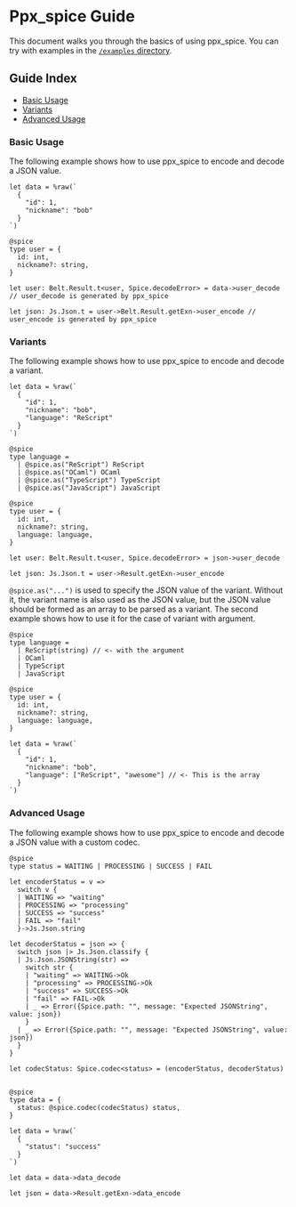 # Ppx_spice Guide

This document walks you through the basics of using ppx_spice. You can try with examples in the [`/examples` directory](../examples).

## Guide Index

- [Basic Usage](#basic-usage)
- [Variants](#variants)
- [Advanced Usage](#advanced-usage)

### Basic Usage

The following example shows how to use ppx_spice to encode and decode a JSON value.

```rescript
let data = %raw(`
  {
    "id": 1,
    "nickname": "bob"
  }
`)

@spice
type user = {
  id: int,
  nickname?: string,
}

let user: Belt.Result.t<user, Spice.decodeError> = data->user_decode // user_decode is generated by ppx_spice

let json: Js.Json.t = user->Belt.Result.getExn->user_encode // user_encode is generated by ppx_spice
```

### Variants

The following example shows how to use ppx_spice to encode and decode a variant.

```rescript
let data = %raw(`
  {
    "id": 1,
    "nickname": "bob",
    "language": "ReScript"
  }
`)

@spice
type language =
  | @spice.as("ReScript") ReScript
  | @spice.as("OCaml") OCaml
  | @spice.as("TypeScript") TypeScript
  | @spice.as("JavaScript") JavaScript

@spice
type user = {
  id: int,
  nickname?: string,
  language: language,
}

let user: Belt.Result.t<user, Spice.decodeError> = json->user_decode

let json: Js.Json.t = user->Result.getExn->user_encode
```

`@spice.as("...")` is used to specify the JSON value of the variant. Without it, the variant name is also used as the JSON value, but the JSON value should be formed as an array to be parsed as a variant. The second example shows how to use it for the case of variant with argument.

```rescript
@spice
type language =
  | ReScript(string) // <- with the argument
  | OCaml
  | TypeScript
  | JavaScript

@spice
type user = {
  id: int,
  nickname?: string,
  language: language,
}

let data = %raw(`
  {
    "id": 1,
    "nickname": "bob",
    "language": ["ReScript", "awesome"] // <- This is the array
  }
`)
```

### Advanced Usage

The following example shows how to use ppx_spice to encode and decode a JSON value with a custom codec.

```rescript
@spice
type status = WAITING | PROCESSING | SUCCESS | FAIL

let encoderStatus = v =>
  switch v {
  | WAITING => "waiting"
  | PROCESSING => "processing"
  | SUCCESS => "success"
  | FAIL => "fail"
  }->Js.Json.string

let decoderStatus = json => {
  switch json |> Js.Json.classify {
  | Js.Json.JSONString(str) =>
    switch str {
    | "waiting" => WAITING->Ok
    | "processing" => PROCESSING->Ok
    | "success" => SUCCESS->Ok
    | "fail" => FAIL->Ok
    | _ => Error({Spice.path: "", message: "Expected JSONString", value: json})
    }
  | _ => Error({Spice.path: "", message: "Expected JSONString", value: json})
  }
}

let codecStatus: Spice.codec<status> = (encoderStatus, decoderStatus)


@spice
type data = {
  status: @spice.codec(codecStatus) status,
}

let data = %raw(`
  {
    "status": "success"
  }
`)

let data = data->data_decode

let json = data->Result.getExn->data_encode
```
